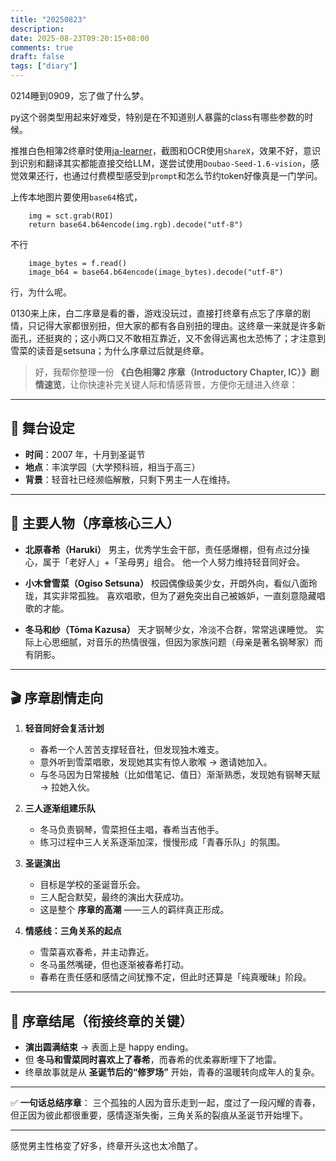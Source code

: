 ```yaml
---
title: "20250823"
description: 
date: 2025-08-23T09:20:15+08:00
comments: true
draft: false
tags: ["diary"]
---
```

0214睡到0909，忘了做了什么梦。

py这个弱类型用起来好难受，特别是在不知道别人暴露的class有哪些参数的时候。

推推白色相簿2终章时使用[ja-learner](https://github.com/ks233/ja-learner)，截图和OCR使用`ShareX`，效果不好，意识到识别和翻译其实都能直接交给LLM，遂尝试使用`Doubao-Seed-1.6-vision`，感觉效果还行，也通过付费模型感受到`prompt`和怎么节约token好像真是一门学问。

上传本地图片要使用`base64`格式，

```
    img = sct.grab(ROI)
    return base64.b64encode(img.rgb).decode("utf-8")
```

不行

```
    image_bytes = f.read()
    image_b64 = base64.b64encode(image_bytes).decode("utf-8")
```

行，为什么呢。

0130来上床，白二序章是看的番，游戏没玩过，直接打终章有点忘了序章的剧情，只记得大家都很别扭，但大家的都有各自别扭的理由。这终章一来就是许多新面孔，还挺爽的；这小两口又不敢相互靠近，又不舍得远离也太恐怖了；才注意到雪菜的读音是setsuna；为什么序章过后就是终章。

> 好，我帮你整理一份 **《白色相簿2 序章（Introductory Chapter, IC）》剧情速览**，让你快速补完关键人际和情感背景，方便你无缝进入终章：

---

## 🎼 舞台设定

* **时间**：2007 年，十月到圣诞节
* **地点**：丰滨学园（大学预科班，相当于高三）
* **背景**：轻音社已经濒临解散，只剩下男主一人在维持。

---

## 🎹 主要人物（序章核心三人）

* **北原春希（Haruki）**
  男主，优秀学生会干部，责任感爆棚，但有点过分操心，属于「老好人」+「圣母男」组合。
  他一个人努力维持轻音同好会。

* **小木曾雪菜（Ogiso Setsuna）**
  校园偶像级美少女，开朗外向，看似八面玲珑，其实非常孤独。
  喜欢唱歌，但为了避免突出自己被嫉妒，一直刻意隐藏唱歌的才能。

* **冬马和纱（Tōma Kazusa）**
  天才钢琴少女，冷淡不合群，常常逃课睡觉。
  实际上心思细腻，对音乐的热情很强，但因为家族问题（母亲是著名钢琴家）而有阴影。

---

## 🎬 序章剧情走向

1. **轻音同好会复活计划**

   * 春希一个人苦苦支撑轻音社，但发现独木难支。
   * 意外听到雪菜唱歌，发现她其实有惊人歌喉 → 邀请她加入。
   * 与冬马因为日常接触（比如借笔记、值日）渐渐熟悉，发现她有钢琴天赋 → 拉她入伙。

2. **三人逐渐组建乐队**

   * 冬马负责钢琴，雪菜担任主唱，春希当吉他手。
   * 练习过程中三人关系逐渐加深，慢慢形成「青春乐队」的氛围。

3. **圣诞演出**

   * 目标是学校的圣诞音乐会。
   * 三人配合默契，最终的演出大获成功。
   * 这是整个 **序章的高潮** ——三人的羁绊真正形成。

4. **情感线：三角关系的起点**

   * 雪菜喜欢春希，并主动靠近。
   * 冬马虽然嘴硬，但也逐渐被春希打动。
   * 春希在责任感和感情之间犹豫不定，但此时还算是「纯真暧昧」阶段。

---

## 🎼 序章结尾（衔接终章的关键）

* **演出圆满结束** → 表面上是 happy ending。
* 但 **冬马和雪菜同时喜欢上了春希**，而春希的优柔寡断埋下了地雷。
* 终章故事就是从 **圣诞节后的“修罗场”** 开始，青春的温暖转向成年人的复杂。

---

✅ **一句话总结序章**：
三个孤独的人因为音乐走到一起，度过了一段闪耀的青春，但正因为彼此都很重要，感情逐渐失衡，三角关系的裂痕从圣诞节开始埋下。

---

感觉男主性格变了好多，终章开头这也太冷酷了。

